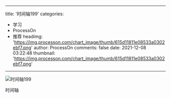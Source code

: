 
---
title: '时间轴199'
categories: 
 - 学习
 - ProcessOn
 - 推荐
headimg: 'https://img.processon.com/chart_image/thumb/615d11811e08533a0302ebf7.png'
author: ProcessOn
comments: false
date: 2021-12-08 03:22:48
thumbnail: 'https://img.processon.com/chart_image/thumb/615d11811e08533a0302ebf7.png'
---

<div>   
<img class="thumb" alt="时间轴199" src="https://img.processon.com/chart_image/thumb/615d11811e08533a0302ebf7.png" referrerpolicy="no-referrer">
<p>时间轴</p>  
</div>
            